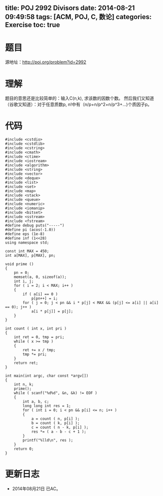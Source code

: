 title: POJ 2992 Divisors
date: 2014-08-21 09:49:58
tags: [ACM, POJ, C, 数论]
categories: Exercise
toc: true
---
# 题目
源地址：http://poj.org/problem?id=2992

# 理解
题目的意思还是比较简单的：输入C(n,k), 求该数的因数个数。
然后我们又知道（谷歌又知道）：对于任意质数p, n!中有（n/p+n/p^2+n/p^3+...)个质因子p。

<!-- more -->

# 代码
```
#include <cstdio>
#include <cstdlib>
#include <cstring>
#include <cmath>
#include <ctime>
#include <iostream>
#include <algorithm>
#include <string>
#include <vector>
#include <deque>
#include <list>
#include <set>
#include <map>
#include <stack>
#include <queue>
#include <numeric>
#include <iomanip>
#include <bitset>
#include <sstream>
#include <fstream>
#define debug puts("-----")
#define pi (acos(-1.0))
#define eps (1e-8)
#define inf (1<<28)
using namespace std;

const int MAX = 450;
int a[MAX], p[MAX], pn;

void prime ()
{
    pn = 0;
    memset(a, 0, sizeof(a));
    int i, j;
    for ( i = 2; i < MAX; i++ )
    {
        if ( a[i] == 0 )
            p[pn++] = i;
        for ( j = 0; j < pn && i * p[j] < MAX && (p[j] <= a[i] || a[i] == 0); j++ )
            a[i * p[j]] = p[j];
    }
}

int count ( int x, int pri )
{
    int ret = 0, tmp = pri;
    while ( x >= tmp )
    {
        ret += x / tmp;
        tmp *= pri;
    }
    return ret;
}

int main(int argc, char const *argv[])
{
    int n, k;
    prime();
    while ( scanf("%d%d", &n, &k) != EOF )
    {
        int a, b, c;
        long long int res = 1;
        for ( int i = 0; i < pn && p[i] <= n; i++ )
        {
            a = count ( n, p[i] );
            b = count ( k, p[i] );
            c = count ( n - k, p[i] );
            res *= ( a - b - c + 1 );
        }
        printf("%lld\n", res );
    }
    return 0;
}
```

# 更新日志
- 2014年08月21日 已AC。